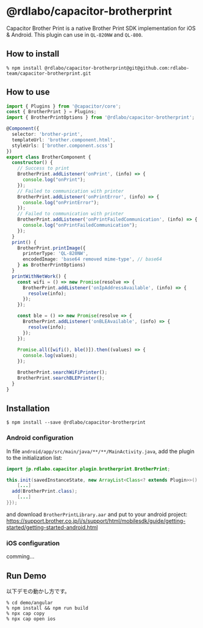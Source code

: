 # @rdlabo/capacitor-brotherprint
Capacitor Brother Print is a native Brother Print SDK implementation for iOS & Android. This plugin can use in `QL-820NW` and `QL-800`.

## How to install
```
% npm install @rdlabo/capacitor-brotherprint@git@github.com:rdlabo-team/capacitor-brotherprint.git
```

## How to use

```typescript
import { Plugins } from '@capacitor/core';
const { BrotherPrint } = Plugins;
import { BrotherPrintOptions } from '@rdlabo/capacitor-brotherprint';

@Component({
  selector: 'brother-print',
  templateUrl: 'brother.component.html',
  styleUrls: ['brother.component.scss']
})
export class BrotherComponent {
  constructor() {
    // Success to print
    BrotherPrint.addListener('onPrint', (info) => {
      console.log("onPrint");
    });
    // Failed to communication with printer
    BrotherPrint.addListener('onPrintError', (info) => {
      console.log("onPrintError");
    });
    // Failed to communication with printer
    BrotherPrint.addListener('onPrintFailedCommunication', (info) => {
      console.log("onPrintFailedCommunication");
    });
  }
  print() {
    BrotherPrint.printImage({
      printerType: 'QL-820NW',
      encodedImage: 'base64 removed mime-type', // base64
    } as BrotherPrintOptions)
  }
  printWithNetWork() {
    const wifi = () => new Promise(resolve => {
      BrotherPrint.addListener('onIpAddressAvailable', (info) => {
        resolve(info);
      });
    });

    const ble = () => new Promise(resolve => {
      BrotherPrint.addListener('onBLEAvailable', (info) => {
        resolve(info);
      });
    });
    
    Promise.all([wifi(), ble()]).then((values) => {
      console.log(values);
    });

    BrotherPrint.searchWiFiPrinter();
    BrotherPrint.searchBLEPrinter();
  } 
}
```

## Installation
```
$ npm install --save @rdlabo/capacitor-brotherprint
```

### Android configuration
In file `android/app/src/main/java/**/**/MainActivity.java`, add the plugin to the initialization list:

```java
import jp.rdlabo.capacitor.plugin.brotherprint.BrotherPrint;

this.init(savedInstanceState, new ArrayList<Class<? extends Plugin>>() {{
    [...]
  add(BrotherPrint.class);
    [...]
}});
```

and download `BrotherPrintLibrary.aar` and put to your android project:
https://support.brother.co.jp/j/s/support/html/mobilesdk/guide/getting-started/getting-started-android.html

### iOS configuration
comming...

## Run Demo
以下デモの動かし方です。

```
% cd demo/angular
% npm install && npm run build
% npx cap copy
% npx cap open ios
```
